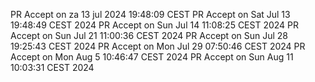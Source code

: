 PR Accept on za 13 jul 2024 19:48:09 CEST
PR Accept on Sat Jul 13 19:48:49 CEST 2024
PR Accept on Sun Jul 14 11:08:25 CEST 2024
PR Accept on Sun Jul 21 11:00:36 CEST 2024
PR Accept on Sun Jul 28 19:25:43 CEST 2024
PR Accept on Mon Jul 29 07:50:46 CEST 2024
PR Accept on Mon Aug  5 10:46:47 CEST 2024
PR Accept on Sun Aug 11 10:03:31 CEST 2024
